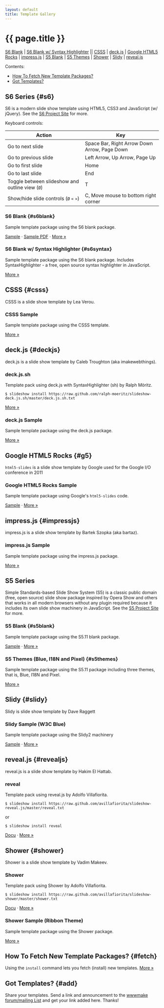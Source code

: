 ```yaml
---
layout: default
title: Template Gallery
---
```


# {{ page.title }}


[S6 Blank](#s6blank)  |
[S6 Blank w/ Syntax Highlighter](#s6syntax)  ||
[CSSS](#csss)  |
[deck.js](#deckjs)  |
[Google HTML5 Rocks](#g5) |
[impress.js](#impressjs)  |
[S5 Blank](#s5blank)  |
[S5 Themes](#s5themes) |
[Shower](#shower)  |
[Slidy](#slidy)  |
[reveal.js](#revealjs)



<div markdown="1" class="toc">
Contents:

* [How To Fetch New Template Packages?](#fetch)
* [Got Templates?](#add)
</div>



## S6 Series   {#s6}

S6 is a modern slide show template using HTML5, CSS3 and JavaScript (w/ jQuery).
See the [S6 Project Site](https://github.com/slidekit/s6) for more.

Keyboard controls:

Action               | Key
-------------------- | ---
Go to next slide     | Space Bar, Right Arrow Down Arrow, Page Down
Go to previous slide | Left Arrow, Up Arrow, Page Up
Go to first slide    | Home
Go to last slide     | End
Toggle between slideshow and outline view (`Ø`) | T
Show/hide slide controls (`Ø` `«` `»`)  | C, Move mouse to bottom right corner


### S6 Blank  {#s6blank}

Sample template package using the S6 blank package.

[Sample](demos/tutorial.html)  &middot; [Sample PDF](demos/tutorial.pdf.html)  &middot;
[More »](https://github.com/slideshow-s9/slideshow-s6-blank)


### S6 Blank w/ Syntax Highlighter  {#s6syntax}

Sample template package using the S6 blank package. 
Includes SyntaxHighlighter - a free, open source syntax highlighter in JavaScript.

[More »](https://github.com/slideshow-s9/slideshow-s6-syntax-highlighter)



## CSSS  {#csss}

CSSS is a slide show template by Lea Verou.


### CSSS Sample

Sample template package using the CSSS template.

[More »](https://github.com/slideshow-s9/slideshow-csss)



## deck.js {#deckjs}

deck.js is a slide show template by Caleb Troughton (aka imakewebthings).


### deck.js.sh

Template pack using deck.js with SyntaxHighlighter (sh) by Ralph Möritz.

```
$ slideshow install https://raw.github.com/ralph-moeritz/slideshow-deck.js.sh/master/deck.js.sh.txt
```

[More »](https://github.com/ralph-moeritz/slideshow-deck.js.sh)


### deck.js Sample  

Sample template package using the deck.js package.

[More »](https://github.com/slideshow-s9/slideshow-deck.js)



## Google HTML5 Rocks   {#g5}

`html5-slides` is a slide show template
by Google used for the Google I/O conference in 2011


### Google HTML5 Rocks Sample

Sample template package using Google's `html5-slides` code.

[Sample](demos/packs/g5/tutorial1.html5.html)  &middot;
[More »](https://github.com/slideshow-s9/slideshow-google-html5-slides)




## impress.js   {#impressjs}

impress.js is a slide show template by Bartek Szopka (aka bartaz).

### impress.js Sample

Sample template package using the impress.js package.

[More »](https://github.com/slideshow-s9/slideshow-impress.js)




## S5 Series

Simple Standards-based Slide Show System (S5) is a classic public domain (free, open source)
slide show package inspired by Opera Show and others that works in all modern browsers
without any plugin required because it includes its own slide show machinery in JavaScript.
See the [S5 Project Site](http://meyerweb.com/eric/tools/s5) for more.

### S5 Blank   {#s5blank}

Sample template package using the S5.11 blank package.

[Sample](demos/packs/s5/tutorial1.html)  &middot;
[More »](https://github.com/slideshow-s9/slideshow-s5-blank)


### S5 Themes (Blue, I18N and Pixel)   {#s5themes}

Sample template package using the S5.11 package including three themes, that is, Blue, I18N
and Pixel.

[More »](https://github.com/slideshow-s9/slideshow-s5-themes)




## Slidy {#slidy}

Slidy is slide show template by Dave Raggett


### Slidy Sample (W3C Blue)   

Sample template package using the Slidy2 machinery

[Sample](demos/packs/slidy/tutorial1.w3c.html)  &middot;
[More »](https://github.com/slideshow-s9/slideshow-slidy)



## reveal.js   {#revealjs}

reveal.js is a slide show template by Hakim El Hattab.


### reveal

Template pack using reveal.js by Adolfo Villafiorita.

```
$ slideshow install https://raw.github.com/avillafiorita/slideshow-reveal.js/master/reveal.txt
```
or

```
$ slideshow install reveal
```

[Docu](https://github.com/avillafiorita/slideshow-reveal.js/blob/master/doc/s9-reveal.textile) &middot; 
[More »](https://github.com/avillafiorita/slideshow-reveal.js)



## Shower  {#shower}

Shower is a slide show template by Vadim Makeev.


### Shower   

Template pack using Shower by Adolfo Villafiorita.

```
$ slideshow install https://raw.github.com/avillafiorita/slideshow-shower/master/shower.txt
```

[Docu](https://github.com/avillafiorita/slideshow-shower/blob/master/doc/tutorial.textile)  &middot; 
[More »](https://github.com/avillafiorita/slideshow-shower)


### Shower Sample (Ribbon Theme)

Sample template package using the Shower package.

[More »](https://github.com/slideshow-s9/slideshow-shower)






<!--
## Upstage by Reid Burke {#upstage}

Template pack using Upstage - a simple slideshow system built with YUI 3 by Reid Burke. 

```
$ slideshow install https://raw.github.com/reid/upstage/master/upstage.txt
```

[More »](https://github.com/reid/upstage)
-->


## How To Fetch New Template Packages?   {#fetch}

Using the `install` command lets you fetch (install) new templates.
[More »](more.html#fetch)


## Got Templates?   {#add}

Share your templates. Send a link and announcement to the
[wwwmake forum/mailing List](http://groups.google.com/group/wwwmake)
and get your link added here. Thanks!

